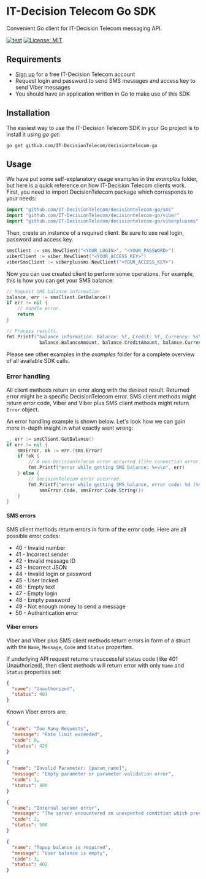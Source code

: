 IT-Decision Telecom Go SDK
===============================

Convenient Go client for IT-Decision Telecom messaging API.

[![test](https://github.com/IT-DecisionTelecom/decisiontelecom-go/actions/workflows/test.yml/badge.svg)](https://github.com/IT-DecisionTelecom/decisiontelecom-go/actions/workflows/test.yml)
[![License: MIT](https://img.shields.io/badge/License-MIT-yellow.svg)](https://opensource.org/licenses/MIT)

Requirements
-----

- [Sign up](https://web.it-decision.com/site/signup) for a free IT-Decision Telecom account
- Request login and password to send SMS messages and access key to send Viber messages
- You should have an application written in Go to make use of this SDK

Installation
-----

The easiest way to use the IT-Decision Telecom SDK in your Go project is to install it using _go get_:

```
go get github.com/IT-DecisionTelecom/decisiontelecom-go
```

Usage
-----

We have put some self-explanatory usage examples in the *examples* folder,
but here is a quick reference on how IT-Decision Telecom clients work.
First, you need to import DecisionTelecom package which corresponds to your needs: 

```go
import "github.com/IT-DecisionTelecom/decisiontelecom-go/sms"
import "github.com/IT-DecisionTelecom/decisiontelecom-go/viber"
import "github.com/IT-DecisionTelecom/decisiontelecom-go/viberplussms"
```

Then, create an instance of a required client. Be sure to use real login, password and access key.

```go
smsClient := sms.NewClient("<YOUR_LOGIN>", "<YOUR_PASSWORD>")
viberClient := viber.NewClient("<YOUR_ACCESS_KEY>")
viberSmsClient := viberplussms.NewClient("<YOUR_ACCESS_KEY>")
```

Now you can use created client to perform some operations. For example, this is how you can get your SMS balance:

```go
// Request SMS balance information
balance, err := smsClient.GetBalance()
if err != nil {
    // Handle error.
    return
}

// Process results.
fmt.Printf("balance information: Balance: %f, Credit: %f, Currency: %s\n",
			balance.BalanceAmount, balance.CreditAmount, balance.Currency)
```

Please see other examples in the _examples_ folder for a complete overview of all available SDK calls.

### Error handling
All client methods return an error along with the desired result. Returned error might be a specific DecisionTelecom error.
SMS client methods might return error code, Viber and Viber plus SMS client methods might return `Error` object.

An error handling example is shown below. Let's look how we can gain more in-depth insight in what exactly went wrong:

```go
_, err := smsClient.GetBalance()
if err != nil {
    smsError, ok := err.(sms.Error)
    if !ok {
        // A non-DecisionTelecom error occurred (like connection error).
        fmt.Printf("error while getting SMS balance: %+v\n", err)
    } else {
        // DecisionTelecom error occurred.
        fmt.Printf("error while getting SMS balance, error code: %d (%s)\n", 
            smsError.Code, smsError.Code.String())
    }
}
```

#### SMS errors
SMS client methods return errors in form of the error code. Here are all possible error codes:

- 40 - Invalid number
- 41 - Incorrect sender
- 42 - Invalid message ID
- 43 - Incorrect JSON
- 44 - Invalid login or password
- 45 - User locked
- 46 - Empty text
- 47 - Empty login
- 48 - Empty password
- 49 - Not enough money to send a message
- 50 - Authentication error

#### Viber errors
Viber and Viber plus SMS client methods return errors in form of a struct with the `Name`, `Message`, `Code` and `Status` properties.

If underlying API request returns unsuccessful status code (like 401 Unauthorized),
then client methods will return error with only `Name` and `Status` properties set:

```json
{
  "name": "Unauthorized",
  "status": 401
}
```

Known Viber errors are:

```json
{
  "name": "Too Many Requests",
  "message": "Rate limit exceeded",
  "code": 0,
  "status": 429
}
```

```json
{
  "name": "Invalid Parameter: [param_name]",
  "message": "Empty parameter or parameter validation error",
  "code": 1,
  "status": 400
}
```

```json
{
  "name": "Internal server error",
  "message": "The server encountered an unexpected condition which prevented it from fulfilling the request",
  "code": 2,
  "status": 500
}
```

```json
{
  "name": "Topup balance is required",
  "message": "User balance is empty",
  "code": 3,
  "status": 402
}
```